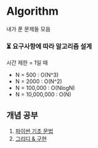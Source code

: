 # Algorithm 

내가 푼 문제들 모음


### ⏳ 요구사항에 따라 알고리즘 설계 

시간 제한 = 1일 때 

- N = 500 : O(N^3)
- N = 2000 : O(N^2)
- N = 100,000 : O(NlogN)
- N = 10,000,000 : O(N) 

## 개념 공부 
1. [파이썬 기초 문법](/StudyNotes/Python기초문법.md)
2. [그리디 & 구현](/StudyNotes/Greedy.md)
